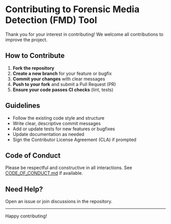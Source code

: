 # Contributing to Forensic Media Detection (FMD) Tool

Thank you for your interest in contributing! We welcome all contributions to improve the project.

## How to Contribute

1. **Fork the repository**
2. **Create a new branch** for your feature or bugfix
3. **Commit your changes** with clear messages
4. **Push to your fork** and submit a Pull Request (PR)
5. **Ensure your code passes CI checks** (lint, tests)

## Guidelines
- Follow the existing code style and structure
- Write clear, descriptive commit messages
- Add or update tests for new features or bugfixes
- Update documentation as needed
- Sign the Contributor License Agreement (CLA) if prompted

## Code of Conduct
Please be respectful and constructive in all interactions. See [CODE_OF_CONDUCT.md](CODE_OF_CONDUCT.md) if available.

## Need Help?
Open an issue or join discussions in the repository.

---
Happy contributing!
